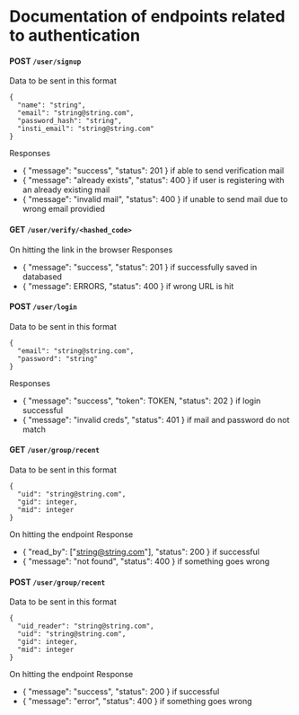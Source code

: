 # Documentation of endpoints related to authentication

#### POST  `/user/signup`
Data to be sent in this format
```
{
  "name": "string",
  "email": "string@string.com",
  "password_hash": "string",
  "insti_email": "string@string.com"
}
```
Responses
- { "message": "success", "status": 201 } if able to send verification mail
- { "message": "already exists", "status": 400 } if user is registering with an already existing mail
- { "message": "invalid mail", "status": 400 } if unable to send mail due to wrong email providied


#### GET `/user/verify/<hashed_code>`
On hitting the link in the browser
Responses
- { "message": "success", "status": 201 } if successfully saved in databased
- { "message": ERRORS, "status": 400 } if wrong URL is hit

#### POST `/user/login`
Data to be sent in this format
```
{
  "email": "string@string.com",
  "password": "string"
}
```
Responses
- { "message": "success", "token": TOKEN, "status": 202 } if login successful
- { "message": "invalid creds", "status": 401 } if mail and password do not match


#### GET `/user/group/recent`
Data to be sent in this format
```
{
  "uid": "string@string.com",
  "gid": integer,
  "mid": integer
}
```
On hitting the endpoint
Response
- { "read_by": ["string@string.com"], "status": 200 } if successful
- { "message": "not found", "status": 400 } if something goes wrong


#### POST `/user/group/recent`
Data to be sent in this format
```
{
  "uid_reader": "string@string.com",
  "uid": "string@string.com",
  "gid": integer,
  "mid": integer
}
```
On hitting the endpoint
Response
- { "message": "success", "status": 200 } if successful
- { "message": "error", "status": 400 } if something goes wrong